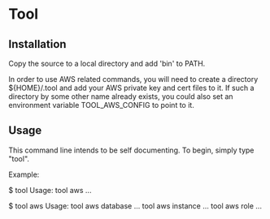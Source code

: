 Tool
====

Installation
------------

Copy the source to a local directory and add 'bin' to PATH.

In order to use AWS related commands, you will need to create a directory ${HOME}/.tool and
add your AWS private key and cert files to it. If such a directory by some other name already exists,
you could also set an environment variable TOOL_AWS_CONFIG to point to it.

Usage
-----

This command line intends to be self documenting. To begin, simply type "tool".

Example:

  $ tool
  Usage:
	  tool aws ...

  $ tool aws
  Usage:
    tool aws database ...
	  tool aws instance ...
	  tool aws role ...
